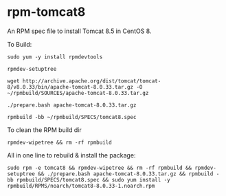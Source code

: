 rpm-tomcat8
===========

An RPM spec file to install Tomcat 8.5 in CentOS 8.

To Build:

`sudo yum -y install rpmdevtools`

`rpmdev-setuptree`

`wget http://archive.apache.org/dist/tomcat/tomcat-8/v8.0.33/bin/apache-tomcat-8.0.33.tar.gz -O ~/rpmbuild/SOURCES/apache-tomcat-8.0.33.tar.gz`

`./prepare.bash apache-tomcat-8.0.33.tar.gz`

`rpmbuild -bb ~/rpmbuild/SPECS/tomcat8.spec`

To clean the RPM build dir

`rpmdev-wipetree && rm -rf rpmbuild` 

All in one line to rebuild & install the package:

`sudo rpm -e tomcat8 && rpmdev-wipetree && rm -rf rpmbuild && rpmdev-setuptree && ./prepare.bash apache-tomcat-8.0.33.tar.gz && rpmbuild -bb rpmbuild/SPECS/tomcat8.spec && sudo yum install -y rpmbuild/RPMS/noarch/tomcat8-8.0.33-1.noarch.rpm`
